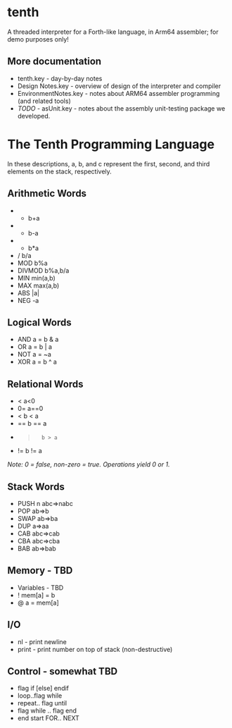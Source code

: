 # tenth
A threaded interpreter for a Forth-like language, in Arm64 assembler; for demo purposes only!


## More documentation
* tenth.key - day-by-day notes
* Design Notes.key - overview of design of the interpreter and compiler
* EnvironmentNotes.key - notes about ARM64 assembler programming (and related tools)
* *TODO* - asUnit.key - notes about the assembly unit-testing package we developed. 


# The Tenth Programming Language
In these descriptions, a, b, and c represent the first, second, and third elements on the stack, respectively.

## Arithmetic Words
* +    b+a
* -    b-a
* *    b*a
* /    b/a
* MOD   b%a
* DIVMOD  b%a,b/a
* MIN   min(a,b)
* MAX   max(a,b)
* ABS   |a|
* NEG   -a

## Logical Words
* AND a = b & a
* OR  a = b | a
* NOT  a = ~a
* XOR  a = b ^ a

## Relational Words
* <     a<0
* 0=     a==0
* <       b < a
* ==     b == a
* >       b > a
* !=      b != a

*Note: 0 = false, non-zero = true. Operations yield 0 or 1.*

## Stack Words
* PUSH n  abc⇒nabc
* POP    ab⇒b
* SWAP  ab⇒ba
* DUP   a⇒aa 
* CAB  abc⇒cab
* CBA  abc⇒cba
* BAB  ab⇒bab

## Memory - TBD
* Variables - TBD
* !   mem[a] = b
* @ a = mem[a]

## I/O
* nl - print newline
* print - print number on top of stack (non-destructive)

## Control - somewhat TBD
* flag if [else] endif
* loop..flag while
* repeat.. flag until
* flag while .. flag 
  end
* end start FOR.. NEXT

